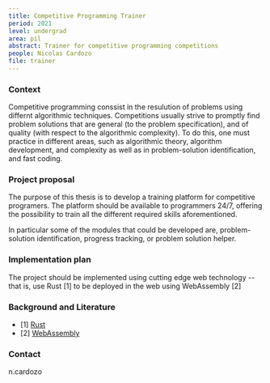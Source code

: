 ```yaml
---
title: Competitive Programming Trainer 
period: 2021
level: undergrad
area: pil
abstract: Trainer for competitive programming competitions
people: Nicolas Cardozo
file: trainer
---
```


### Context

Competitive programming conssist in the resulution of problems using differnt algorithmic techniques. Competitions usually strive to promptly find problem solutions that are general (to the problem specification), and of quality (with respect to the algorithmic complexity). To do this, one must practice in different areas, such as algorithmic theory, algorithm development, and complexity as well as in problem-solution identification, and fast coding.

### Project proposal

The purpose of this thesis is to develop a training platform for competitive programers. The platform should be available to programmers 24/7, offering the possibility to train all the different required skills aforementioned.

In particular some of the modules that could be developed are, problem-solution identification, progress tracking, or problem solution helper.

### Implementation plan

The project should be implemented using cutting edge web technology --that is, use Rust [1] to be deployed in the web using WebAssembly [2]

### Background and Literature

- [1] [Rust](https://www.rust-lang.org)
- [2] [WebAssembly](https://webassembly.org)

### Contact

n.cardozo